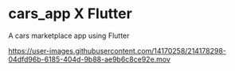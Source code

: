 # cars_app X Flutter

A cars marketplace app using Flutter

https://user-images.githubusercontent.com/14170258/214178298-04dfd96b-6185-404d-9b88-ae9b6c8ce92e.mov

